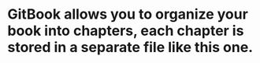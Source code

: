 # GitBook allows you to organize your book into chapters, each chapter is stored in a separate file like this one.



